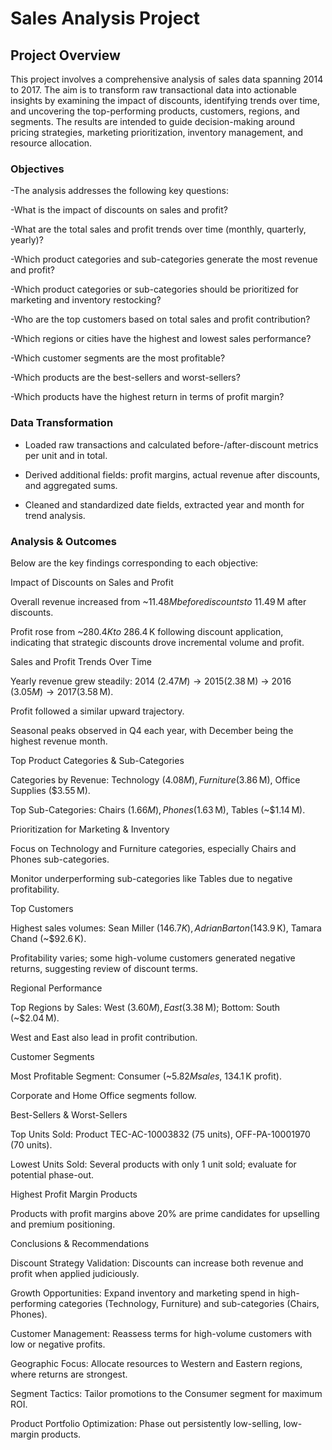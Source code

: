 # Sales Analysis Project

## Project Overview

This project involves a comprehensive analysis of sales data spanning 2014 to 2017. The aim is to transform raw transactional data into actionable insights by examining the impact of discounts, identifying trends over time, and uncovering the top-performing products, customers, regions, and segments. The results are intended to guide decision-making around pricing strategies, marketing prioritization, inventory management, and resource allocation.

### Objectives

-The analysis addresses the following key questions:

-What is the impact of discounts on sales and profit?

-What are the total sales and profit trends over time (monthly, quarterly, yearly)?

-Which product categories and sub-categories generate the most revenue and profit?

-Which product categories or sub-categories should be prioritized for marketing and inventory restocking?

-Who are the top customers based on total sales and profit contribution?

-Which regions or cities have the highest and lowest sales performance?

-Which customer segments are the most profitable?

-Which products are the best-sellers and worst-sellers?

-Which products have the highest return in terms of profit margin?

### Data Transformation

- Loaded raw transactions and calculated before-/after-discount metrics per unit and in total.

- Derived additional fields: profit margins, actual revenue after discounts, and aggregated sums.

- Cleaned and standardized date fields, extracted year and month for trend analysis.

### Analysis & Outcomes

Below are the key findings corresponding to each objective:

Impact of Discounts on Sales and Profit

Overall revenue increased from ~$11.48 M before discounts to ~$11.49 M after discounts.

Profit rose from ~$280.4 K to ~$286.4 K following discount application, indicating that strategic discounts drove incremental volume and profit.

Sales and Profit Trends Over Time

Yearly revenue grew steadily: 2014 ($2.47 M) → 2015 ($2.38 M) → 2016 ($3.05 M) → 2017 ($3.58 M).

Profit followed a similar upward trajectory.

Seasonal peaks observed in Q4 each year, with December being the highest revenue month.

Top Product Categories & Sub-Categories

Categories by Revenue: Technology ($4.08 M), Furniture ($3.86 M), Office Supplies ($3.55 M).

Top Sub-Categories: Chairs ($1.66 M), Phones ($1.63 M), Tables (~$1.14 M).

Prioritization for Marketing & Inventory

Focus on Technology and Furniture categories, especially Chairs and Phones sub-categories.

Monitor underperforming sub-categories like Tables due to negative profitability.

Top Customers

Highest sales volumes: Sean Miller ($146.7 K), Adrian Barton ($143.9 K), Tamara Chand (~$92.6 K).

Profitability varies; some high-volume customers generated negative returns, suggesting review of discount terms.

Regional Performance

Top Regions by Sales: West ($3.60 M), East ($3.38 M); Bottom: South (~$2.04 M).

West and East also lead in profit contribution.

Customer Segments

Most Profitable Segment: Consumer (~$5.82 M sales, ~$134.1 K profit).

Corporate and Home Office segments follow.

Best-Sellers & Worst-Sellers

Top Units Sold: Product TEC-AC-10003832 (75 units), OFF-PA-10001970 (70 units).

Lowest Units Sold: Several products with only 1 unit sold; evaluate for potential phase-out.

Highest Profit Margin Products

Products with profit margins above 20% are prime candidates for upselling and premium positioning.

Conclusions & Recommendations

Discount Strategy Validation: Discounts can increase both revenue and profit when applied judiciously.

Growth Opportunities: Expand inventory and marketing spend in high-performing categories (Technology, Furniture) and sub-categories (Chairs, Phones).

Customer Management: Reassess terms for high-volume customers with low or negative profits.

Geographic Focus: Allocate resources to Western and Eastern regions, where returns are strongest.

Segment Tactics: Tailor promotions to the Consumer segment for maximum ROI.

Product Portfolio Optimization: Phase out persistently low-selling, low-margin products.


